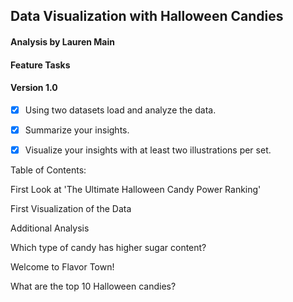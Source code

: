 ## Data Visualization with Halloween Candies

#### Analysis by Lauren Main

#### Feature Tasks 

#### Version 1.0

- [x] Using two datasets load and analyze the data.

- [x] Summarize your insights.

- [x] Visualize your insights with at least two illustrations per set.

Table of Contents:

First Look at 'The Ultimate Halloween Candy Power Ranking'

First Visualization of the Data

Additional Analysis

Which type of candy has higher sugar content?

Welcome to Flavor Town!

What are the top 10 Halloween candies?
